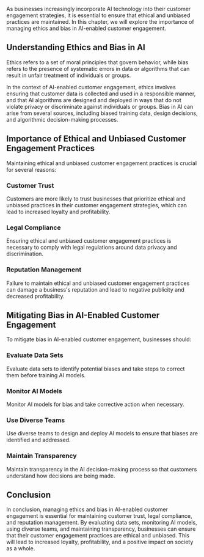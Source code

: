
As businesses increasingly incorporate AI technology into their customer engagement strategies, it is essential to ensure that ethical and unbiased practices are maintained. In this chapter, we will explore the importance of managing ethics and bias in AI-enabled customer engagement.

Understanding Ethics and Bias in AI
-----------------------------------

Ethics refers to a set of moral principles that govern behavior, while bias refers to the presence of systematic errors in data or algorithms that can result in unfair treatment of individuals or groups.

In the context of AI-enabled customer engagement, ethics involves ensuring that customer data is collected and used in a responsible manner, and that AI algorithms are designed and deployed in ways that do not violate privacy or discriminate against individuals or groups. Bias in AI can arise from several sources, including biased training data, design decisions, and algorithmic decision-making processes.

Importance of Ethical and Unbiased Customer Engagement Practices
----------------------------------------------------------------

Maintaining ethical and unbiased customer engagement practices is crucial for several reasons:

### Customer Trust

Customers are more likely to trust businesses that prioritize ethical and unbiased practices in their customer engagement strategies, which can lead to increased loyalty and profitability.

### Legal Compliance

Ensuring ethical and unbiased customer engagement practices is necessary to comply with legal regulations around data privacy and discrimination.

### Reputation Management

Failure to maintain ethical and unbiased customer engagement practices can damage a business's reputation and lead to negative publicity and decreased profitability.

Mitigating Bias in AI-Enabled Customer Engagement
-------------------------------------------------

To mitigate bias in AI-enabled customer engagement, businesses should:

### Evaluate Data Sets

Evaluate data sets to identify potential biases and take steps to correct them before training AI models.

### Monitor AI Models

Monitor AI models for bias and take corrective action when necessary.

### Use Diverse Teams

Use diverse teams to design and deploy AI models to ensure that biases are identified and addressed.

### Maintain Transparency

Maintain transparency in the AI decision-making process so that customers understand how decisions are being made.

Conclusion
----------

In conclusion, managing ethics and bias in AI-enabled customer engagement is essential for maintaining customer trust, legal compliance, and reputation management. By evaluating data sets, monitoring AI models, using diverse teams, and maintaining transparency, businesses can ensure that their customer engagement practices are ethical and unbiased. This will lead to increased loyalty, profitability, and a positive impact on society as a whole.
